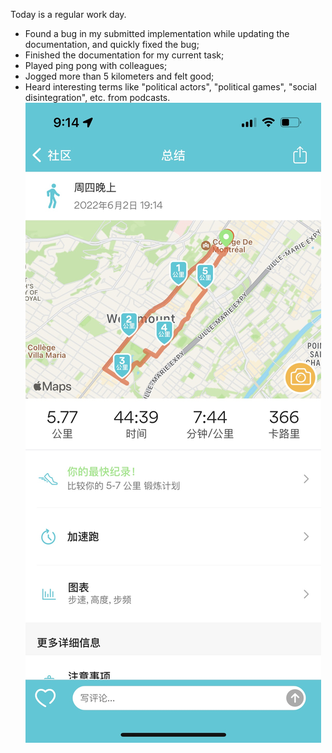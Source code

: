 Today is a regular work day.

- Found a bug in my submitted implementation while updating the documentation, and quickly fixed the bug;
- Finished the documentation for my current task;
- Played ping pong with colleagues;
- Jogged more than 5 kilometers and felt good;
- Heard interesting terms like "political actors", "political games", "social disintegration", etc. from podcasts.
  ![image](D9417A6C-3311-47E2-82EF-408B3C45E838_1_102_o.jpeg)
